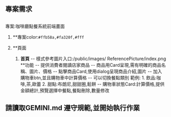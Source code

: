 ## **專案需求**

## 
專案:咖啡廳點餐系統前端畫面
1. **專案color:```#ffb58a,#fa320f,#fff```
        
2. **頁面
    1. **首頁**
        -- 樣式參考圖片入口:/public/images/ ReferencePicture/index.png
        **功能
        -- 提供消費者閱讀店家商品
        -- 商品用Card呈現,需有明確的商品名稱、圖片、價格
        -- 點擊商品Card,使用dialog呈現商品介紹,圖片
        -- 加入購物車btn,並且購物車中計算價格
        -- 可以切換餐點類別
            範例:
                1. 飲品:咖啡,茶,歐蕾
                2. 甜點:布朗尼,甜甜圈,鬆餅
        -- 購物車狀態Card:計算價格,提供金額總計,預覽選擇中餐點,餐點刪除,數量修改
## 請讀取GEMINI.md 遵守規範,並開始執行作業